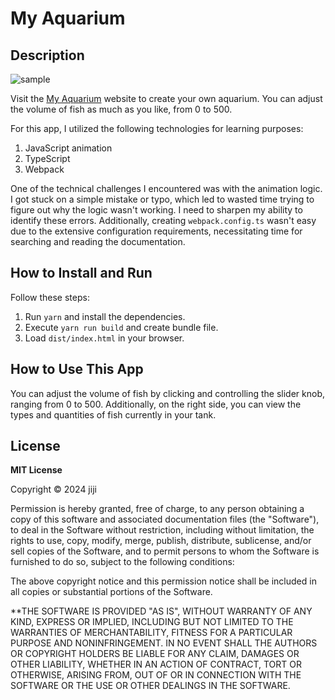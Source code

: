 # My Aquarium

## Description

![sample](https://private-user-images.githubusercontent.com/104809324/322392309-10b81335-dcc7-47af-9704-73034cf1ced6.gif?jwt=eyJhbGciOiJIUzI1NiIsInR5cCI6IkpXVCJ9.eyJpc3MiOiJnaXRodWIuY29tIiwiYXVkIjoicmF3LmdpdGh1YnVzZXJjb250ZW50LmNvbSIsImtleSI6ImtleTUiLCJleHAiOjE3MTMxNjY5MzUsIm5iZiI6MTcxMzE2NjYzNSwicGF0aCI6Ii8xMDQ4MDkzMjQvMzIyMzkyMzA5LTEwYjgxMzM1LWRjYzctNDdhZi05NzA0LTczMDM0Y2YxY2VkNi5naWY_WC1BbXotQWxnb3JpdGhtPUFXUzQtSE1BQy1TSEEyNTYmWC1BbXotQ3JlZGVudGlhbD1BS0lBVkNPRFlMU0E1M1BRSzRaQSUyRjIwMjQwNDE1JTJGdXMtZWFzdC0xJTJGczMlMkZhd3M0X3JlcXVlc3QmWC1BbXotRGF0ZT0yMDI0MDQxNVQwNzM3MTVaJlgtQW16LUV4cGlyZXM9MzAwJlgtQW16LVNpZ25hdHVyZT02YzNmYmRjNDg3Yjc5ZmU2ZjRjNTYzNzFmNjgwZjYyNmI0NWI4NWZkZTVlZGZhODM5NTMxMWIxMDJlYTQ4ZDQ2JlgtQW16LVNpZ25lZEhlYWRlcnM9aG9zdCZhY3Rvcl9pZD0wJmtleV9pZD0wJnJlcG9faWQ9MCJ9.qNtBXmlYm1MY21lOREGxp0onGYoUAr8uuE_X5lc6aWc)

Visit the [My Aquarium](https://jiji-thecat.github.io/my-aquarium/) website to create your own aquarium. You can adjust the volume of fish as much as you like, from 0 to 500.

For this app, I utilized the following technologies for learning purposes:

1. JavaScript animation
2. TypeScript
3. Webpack

One of the technical challenges I encountered was with the animation logic. I got stuck on a simple mistake or typo, which led to wasted time trying to figure out why the logic wasn't working. I need to sharpen my ability to identify these errors. Additionally, creating `webpack.config.ts` wasn't easy due to the extensive configuration requirements, necessitating time for searching and reading the documentation.

## How to Install and Run

Follow these steps:

1. Run `yarn` and install the dependencies.
2. Execute `yarn run build` and create bundle file.
3. Load `dist/index.html` in your browser.

## How to Use This App

You can adjust the volume of fish by clicking and controlling the slider knob, ranging from 0 to 500. Additionally, on the right side, you can view the types and quantities of fish currently in your tank.

## License

**MIT License**

Copyright © 2024 jiji

Permission is hereby granted, free of charge, to any person obtaining a copy of this software and associated documentation files (the "Software"), to deal in the Software without restriction, including without limitation, the rights to use, copy, modify, merge, publish, distribute, sublicense, and/or sell copies of the Software, and to permit persons to whom the Software is furnished to do so, subject to the following conditions:

The above copyright notice and this permission notice shall be included in all copies or substantial portions of the Software.

\*\*THE SOFTWARE IS PROVIDED "AS IS", WITHOUT WARRANTY OF ANY KIND, EXPRESS OR IMPLIED, INCLUDING BUT NOT LIMITED TO THE WARRANTIES OF MERCHANTABILITY, FITNESS FOR A PARTICULAR PURPOSE AND NONINFRINGEMENT. IN NO EVENT SHALL THE AUTHORS OR COPYRIGHT HOLDERS BE LIABLE FOR ANY CLAIM, DAMAGES OR OTHER LIABILITY, WHETHER IN AN ACTION OF CONTRACT, TORT OR OTHERWISE, ARISING FROM, OUT OF OR IN CONNECTION WITH THE SOFTWARE OR THE USE OR OTHER DEALINGS IN THE SOFTWARE.
